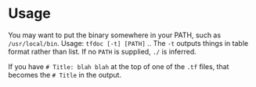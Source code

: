 # Usage

You may want to put the binary somewhere in your PATH, such as `/usr/local/bin`.
Usage: `tfdoc [-t] [PATH]` .. The `-t` outputs things in table format rather than list. If no `PATH` is supplied, `./` is inferred.

If you have `# Title: blah blah` at the top of one of the `.tf` files, that becomes the `# Title` in the output.
